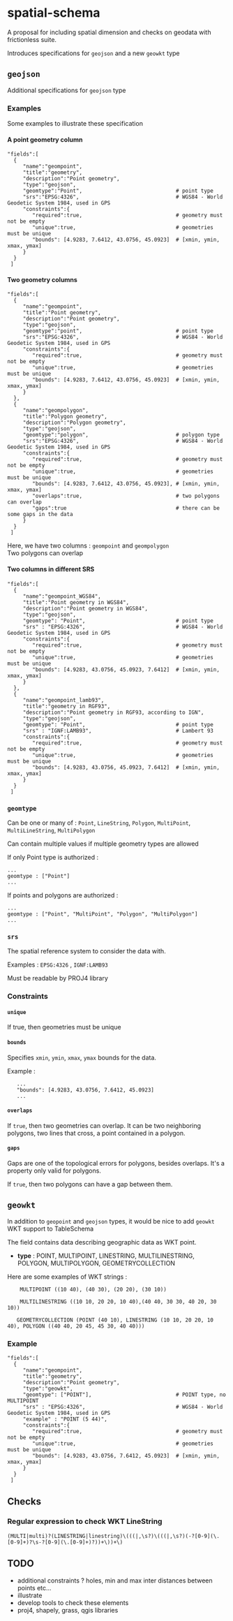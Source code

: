 # spatial-schema
A proposal for including spatial dimension and checks on geodata with frictionless suite.

Introduces specifications for `geojson` and a new `geowkt` type

## `geojson`

Additional specifications for `geojson` type

### Examples
Some examples to illustrate these specification

#### A point geometry column

    "fields":[
      {
         "name":"geompoint",
         "title":"geometry",
         "description":"Point geometry",
         "type":"geojson",
         "geomtype":"Point",                              # point type
         "srs":"EPSG:4326",                               # WGS84 - World Geodetic System 1984, used in GPS
         "constraints":{
            "required":true,                              # geometry must not be empty
            "unique":true,                                # geometries must be unique
            "bounds": [4.9283, 7.6412, 43.0756, 45.0923]  # [xmin, ymin, xmax, ymax]
         }
      }
     ]
     
#### Two geometry columns

    "fields":[
      {
         "name":"geompoint",
         "title":"Point geometry",
         "description":"Point geometry",
         "type":"geojson",
         "geomtype":"point",                              # point type
         "srs":"EPSG:4326",                               # WGS84 - World Geodetic System 1984, used in GPS
         "constraints":{
            "required":true,                              # geometry must not be empty
            "unique":true,                                # geometries must be unique
            "bounds": [4.9283, 7.6412, 43.0756, 45.0923]  # [xmin, ymin, xmax, ymax]
         }
      },
      {
         "name":"geompolygon",
         "title":"Polygon geometry",
         "description":"Polygon geometry",
         "type":"geojson",
         "geomtype":"polygon",                            # polygon type
         "srs":"EPSG:4326",                               # WGS84 - World Geodetic System 1984, used in GPS
         "constraints":{
            "required":true,                              # geometry must not be empty
            "unique":true,                                # geometries must be unique
            "bounds": [4.9283, 7.6412, 43.0756, 45.0923], # [xmin, ymin, xmax, ymax]
            "overlaps":true,                              # two polygons can overlap
            "gaps":true                                   # there can be some gaps in the data
         }
      }
     ]
     
Here, we have two columns : `geompoint` and `geompolygon`  
Two polygons can overlap

#### Two columns in different SRS
    "fields":[
      {
         "name":"geompoint_WGS84",
         "title":"Point geometry in WGS84",
         "description":"Point geometry in WGS84",
         "type":"geojson",
         "geomtype": "Point",                             # point type
         "srs" : "EPSG:4326",                             # WGS84 - World Geodetic System 1984, used in GPS
         "constraints":{
            "required":true,                              # geometry must not be empty
            "unique":true,                                # geometries must be unique
            "bounds": [4.9283, 43.0756, 45.0923, 7.6412]  # [xmin, ymin, xmax, ymax]
         }
      },
      {
         "name":"geompoint_lamb93",
         "title":"geometry in RGF93",
         "description":"Point geometry in RGF93, according to IGN",
         "type":"geojson",
         "geomtype": "Point",                             # point type
         "srs" : "IGNF:LAMB93",                           # Lambert 93
         "constraints":{
            "required":true,                              # geometry must not be empty
            "unique":true,                                # geometries must be unique
            "bounds": [4.9283, 43.0756, 45.0923, 7.6412]  # [xmin, ymin, xmax, ymax]
         }
      }
     ]
     
### `geomtype`
Can be one or many of : `Point`, `LineString`, `Polygon`, `MultiPoint`, `MultiLineString`, `MultiPolygon`

Can contain multiple values if multiple geometry types are allowed

If only Point type is authorized :

    ...
    geomtype : ["Point"]
    ...

If points and polygons are authorized :
    
    ...
    geomtype : ["Point", "MultiPoint", "Polygon", "MultiPolygon"]
    ...

### `srs`
The spatial reference system to consider the data with.

Examples : `EPSG:4326` , `IGNF:LAMB93`

Must be readable by PROJ4 library

### Constraints

#### `unique`
If true, then geometries must be unique

#### `bounds`
Specifies `xmin`, `ymin`, `xmax`, `ymax` bounds for the data.

Example :
       
       ...
       "bounds": [4.9283, 43.0756, 7.6412, 45.0923]
       ...


#### `overlaps`
If `true`, then two geometries can overlap. It can be two neighboring polygons, two lines that cross, a point contained in a polygon.

#### `gaps`
Gaps are one of the topological errors for polygons, besides overlaps. It's a property only valid for polygons.

If `true`, then two polygons can have a gap between them.

## `geowkt`
In addition to `geopoint` and `geojson` types, it would be nice to add `geowkt` WKT support to TableSchema

The field contains data describing geographic data as WKT point.

- **type** : POINT, MULTIPOINT, LINESTRING, MULTILINESTRING, POLYGON, MULTIPOLYGON, GEOMETRYCOLLECTION

Here are some examples of WKT strings : 

        MULTIPOINT ((10 40), (40 30), (20 20), (30 10))

        MULTILINESTRING ((10 10, 20 20, 10 40),(40 40, 30 30, 40 20, 30 10))

       GEOMETRYCOLLECTION (POINT (40 10), LINESTRING (10 10, 20 20, 10 40), POLYGON ((40 40, 20 45, 45 30, 40 40))) 
       
### Example
    "fields":[
      {
         "name":"geompoint",
         "title":"geometry",
         "description":"Point geometry",
         "type":"geowkt",
         "geomtype": ["POINT"],                           # POINT type, no MULTIPOINT
         "srs" : "EPSG:4326",                             # WGS84 - World Geodetic System 1984, used in GPS
         "example" : "POINT (5 44)",
         "constraints":{
            "required":true,                              # geometry must not be empty
            "unique":true,                                # geometries must be unique
            "bounds": [4.9283, 43.0756, 7.6412, 45.0923]  # [xmin, ymin, xmax, ymax]
         }
      }
     ]

## Checks
### Regular expression to check WKT LineString

    (MULTI|multi)?(LINESTRING|linestring)\(((|,\s?)\(((|,\s?)(-?[0-9](\.[0-9]+)?\s-?[0-9](\.[0-9]+)?))+\))+\)

## TODO
- additional constraints ? holes, min and max inter distances between points etc...
- illustrate
- develop tools to check these elements
- proj4, shapely, grass, qgis libraries

